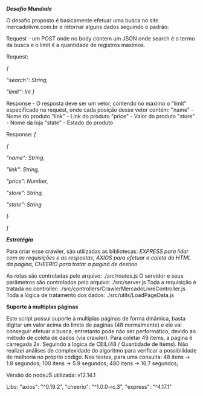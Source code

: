 ***Desafio Mundiale***

O desafio proposto é basicamente efetuar uma busca no site mercadolivre.com.br e retornar alguns dados seguindo o padrão:


Request - um POST onde no body contem um JSON onde search é o termo da busca e o limit é a quantidade de registros maximos.

Request:

*{*

 *"search": String,*

 *"limit": Int*
*}*

Response - O resposta deve ser um vetor, contendo no máximo o "limit" especificado na request, onde cada posição desse vetor contém:
    "name" - Nome do produto
    "link" - Link do produto
    "price" - Valor do produto
    "store" - Nome da loja
    "state" - Estado do produto

Response: 
*[*

 *{*

   *"name": String,*

   *"link": String,*

   *"price": Number,*

   *"store": String,*

   *"state": String*

 *}*

*]*

***Estratégia***

Para criar esse crawler, são utilizadas as bibliotecas:
*EXPRESS para lidar com as requisições e as respostas,*
*AXIOS para efetuar a coleta do HTML da pagina,* 
*CHEERIO para tratar a pagina de destino*

As rotas são controladas pelo arquivo: ./src/routes.js
O servidor e seus parâmetros são controlados pelo arquivo: ./src/server.js
Toda a requisição é tratada no controller: ./src/controllers/CrawlerMercadoLivreController.js
Toda a lógica de tratamento dos dados: ./src/utils/LoadPageData.js

**Suporte à multiplas páginas**

Este script possui suporte à multiplas páginas de forma dinâmica, basta digitar um valor acima do limite de paginas (48 normalmente) e ele vai conseguir efetuar a busca, entretanto pode não ser performático, devido ao método de coleta de dados (via crawler). Para coletar 49 items, a pagina é carregada 2x.
Seguindo a logica de CEIL(48 / Quantidade de Items).
Não realizei análises de complexidade do algoritmo para verificar a possibilidade de melhoria no próprio código.
Nos testes, para uma consulta:
48 itens -> 1.8 segundos;
100 itens -> 5.9 segundos;
480 itens -> 16.7 segundos;

Versão do nodeJS utilizada: v12.14.1

Libs:
"axios": "^0.19.2",
"cheerio": "^1.0.0-rc.3",
"express": "^4.17.1"